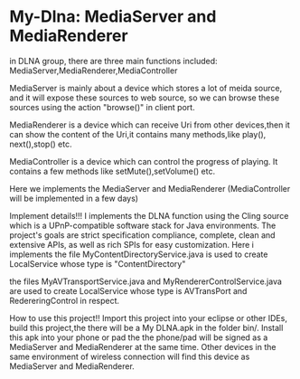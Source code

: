 My-Dlna: MediaServer and MediaRenderer
=======
in DLNA group, there are three main functions included:
MediaServer,MediaRenderer,MediaController

MediaServer is mainly about a device which stores a lot of meida source, and 
it will expose these sources to web source, so we can browse these sources using 
the action "browse()" in client port.

MediaRenderer is a device which can receive Uri from other devices,then it can show
the content of the Uri,it contains many methods,like play(), next(),stop() etc.

MediaController is a device which can control the progress of playing. It contains 
a few methods like setMute(),setVolume() etc.


Here we implements the MediaServer and MediaRenderer (MediaController will be implemented in a few days)

Implement details!!!
I implements the DLNA function using the Cling source which is 
a UPnP-compatible software stack for Java environments. 
The project's goals are strict specification compliance, complete, 
clean and extensive APIs, as well as rich SPIs for easy customization.
Here i implements the file MyContentDirectoryService.java is used to create
LocalService whose type is "ContentDirectory"

the files MyAVTransportService.java and MyRendererControlService.java are used
to create LocalService whose type is AVTransPort and RedereringControl in respect.

How to use this project!!
Import this project into your eclipse or other IDEs,
build this project,the there will be a My DLNA.apk in 
the folder bin/. Install this apk into your phone or pad
the the phone/pad will be signed as a MediaServer and MediaRenderer
at the same time. Other devices in the same environment of wireless
connection will find this device as MediaServer and MediaRenderer.
